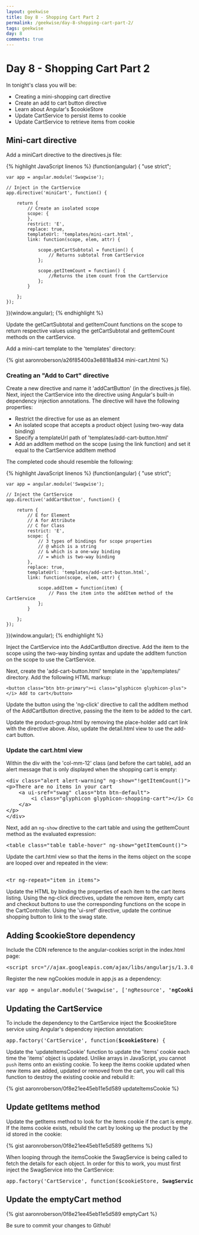 ```yaml
---
layout: geekwise
title: Day 8 - Shopping Cart Part 2
permalink: /geekwise/day-8-shopping-cart-part-2/
tags: geekwise
day: 8
comments: true
---
```


<h1>Day 8 - Shopping Cart Part 2</h1>

<p>In tonight's class you will be:</p>

<ul>
    <li>Creating a mini-shopping cart directive</li>
    <li>Create an add to cart button directive</li>
    <li>Learn about Angular's $cookieStore</li>
    <li>Update CartService to persist items to cookie</li>
    <li>Update CartService to retrieve items from cookie</li>
</ul>

<h2>Mini-cart directive</h2>

<p>Add a miniCart directive to the directives.js file:</p>

{% highlight JavaScript linenos %}
(function(angular) {
	"use strict";
 
	var app = angular.module('Swagwise');
 
	// Inject in the CartService
	app.directive('miniCart', function() {
 
		return {
			// Create an isolated scope
			scope: {
			},
			restrict: 'E',
			replace: true,
			templateUrl: 'templates/mini-cart.html',
			link: function(scope, elem, attr) {
 
				scope.getCartSubtotal = function() {
					// Returns subtotal from CartService
				};
 
				scope.getItemCount = function() {
					//Returns the item count from the CartService
				};
			}
 
		};
	});
 
})(window.angular);
{% endhighlight %}

<p>Update the getCartSubtotal and getItemCount functions on the scope to return respective values using the getCartSubtotal and getItemCount methods on the cartService.</p>

<p>Add a mini-cart template to the 'templates' directory:</p>

{% gist aaronroberson/a26f85400a3e8818a834 mini-cart.html %}

<h3>Creating an "Add to Cart" directive</h3>

<p>Create a new directive and name it 'addCartButton' (in the directives.js file).
    Next, inject the CartService into the directive using Angular's built-in dependency injection annotations.
    The directive will have the following properties:</p>
<ul>
    <li>Restrict the directive for use as an element</li>
    <li>An isolated scope that accepts a product object (using two-way data binding)</li>
    <li>Specify a templateUrl path of 'templates/add-cart-button.html'</li>
    <li>Add an addItem method on the scope (using the link function) and set it equal to the CartService addItem method</li>
</ul>
<p>The completed code should resemble the following:</p>

{% highlight JavaScript linenos %}
(function(angular) {
	"use strict";
	
	var app = angular.module('Swagwise');
	
	// Inject the CartService
	app.directive('addCartButton', function() {
	
		return {
			// E for Element
			// A for Attribute
			// C for Class
			restrict: 'E',
			scope: {
				// 3 types of bindings for scope properties
				// @ which is a string
				// & which is a one-way binding
				// = which is two-way binding
			},
			replace: true,
			templateUrl: 'templates/add-cart-button.html',
			link: function(scope, elem, attr) {
				
				scope.addItem = function(item) {
					// Pass the item into the addItem method of the CartService
				};
			}
		
		};
	});
 
})(window.angular);
{% endhighlight %}

<p>Inject the CartService into the AddCartButton directive. Add the item to the scope using the two-way binding syntax and update the addItem function on the scope to use the CartService.</p>

<p>Next, create the 'add-cart-button.html' template in the 'app/templates/' directory. Add the following HTML markup:</p>

    <button class="btn btn-primary"><i class="glyphicon glyphicon-plus"></i> Add to cart</button>

<p>Update the button using the 'ng-click' directive to call the addItem method of the AddCartButton directive, passing the the item to be added to the cart.</p>

<p>Update the product-group.html by removing the place-holder add cart link with the directive above. Also, update the detail.html view to use the add-cart button.</p>

<h3>Update the cart.html view</h3>

<p>Within the div with the 'col-mm-12' class (and before the cart table), add an alert message that is only displayed when the shopping cart is empty:</p>

<pre class="prettyprint lang-html">
&lt;div class=&quot;alert alert-warning&quot; ng-show=&quot;!getItemCount()&quot;&gt;
&lt;p&gt;There are no items in your cart
    &lt;a ui-sref=&quot;swag&quot; class=&quot;btn btn-default&quot;&gt;
        &lt;i class=&quot;glyphicon glyphicon-shopping-cart&quot;&gt;&lt;/i&gt; Continue Shopping
    &lt;/a&gt;
&lt;/p&gt;
&lt;/div&gt;
</pre>

<p>Next, add an <code>ng-show</code> directive to the cart table and using the getItemCount method as the evaluated expression:</p>

<pre class="prettyprint lang-html">
&lt;table class="table table-hover" ng-show="getItemCount()"&gt;
</pre>

<p>Update the cart.html view so that the items in the items object on the scope are looped over and repeated in the view:</p>

<pre class="prettyprint lang-html">
<!-- repeat of the items in the cart -->
&lt;tr ng-repeat="item in items"&gt;
</pre>

<p>Update the HTML by binding the properties of each item to the cart items listing.
    Using the ng-click directives, update the remove item, empty cart and checkout buttons to use the corresponding functions on the scope in the CartController.
Using the 'ui-sref' directive, update the continue shopping button to link to the swag state.</p>

<h2>Adding $cookieStore dependency</h2>

<p>Include the CDN reference to the angular-cookies script in the index.html page:</p>

<pre class="prettyprint">
&lt;script src="//ajax.googleapis.com/ajax/libs/angularjs/1.3.0-beta.11/angular-cookies.min.js"&gt;&lt;/script&gt;
</pre>

<p>Register the new ngCookies module in app.js as a dependency:</p>

<pre class="prettyprint">
var app = angular.module('Swagwise', ['ngResource', <strong>'ngCookies'</strong>, 'ui.router', 'ui.bootstrap']);
</pre>

<h2>Updating the CartService</h2>

<p>To include the dependency to the CartService inject the $cookieStore service using Angular's dependcey injection annotation:</p>
<pre class="prettyprint lang-javascript">
app.factory('CartService', function(<strong>$cookieStore</strong>) {
</pre>

<p>Update the 'updateItemsCookie' function to update the 'items' cookie each time the 'items' object is updated.
    Unlike arrays in JavaScript, you cannot <code>push</code> items onto an existing cookie.
    To keep the items cookie updated when new items are added, updated or removed from the cart, you will call this function to destroy the existing cookie and rebuild it:
</p>

{% gist aaronroberson/0f8e21ee45eb11e5d589 updateItemsCookie %}

<h2>Update getItems method</h2>

<p>Update the getItems method to look for the items cookie if the cart is empty. If the items cookie exists, rebuild the cart by looking up the product by the id stored in the cookie:</p>

{% gist aaronroberson/0f8e21ee45eb11e5d589 getItems %}

<p>When looping through the itemsCookie the SwagService is being called to fetch the details for each object.
    In order for this to work, you must first inject the SwagService into the CartService:</p>

<pre class="prettyprint lang-javascript">
app.factory('CartService', function($cookieStore, <strong>SwagService</strong>) {
</pre>

<h2>Update the emptyCart method</h2>

{% gist aaronroberson/0f8e21ee45eb11e5d589 emptyCart %}

<div class="alert alert-info">
    <p>Be sure to commit your changes to Github!</p>
</div>
